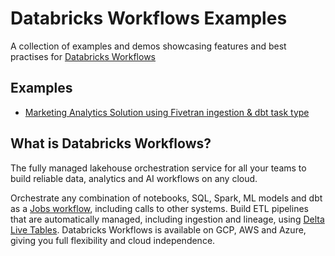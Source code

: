 # Databricks Workflows Examples

A collection of examples and demos showcasing features and best practises for [Databricks Workflows](https://databricks.com/product/workflows)

## Examples

- [Marketing Analytics Solution using Fivetran ingestion & dbt task type](/marketing_analytics_demo)

## What is Databricks Workflows?

The fully managed lakehouse orchestration service for all your teams to build reliable data, analytics and AI workflows on any cloud.

Orchestrate any combination of notebooks, SQL, Spark, ML models and dbt as a [Jobs workflow](https://docs.databricks.com/data-engineering/jobs/index.html), including calls to other systems. Build ETL pipelines that are automatically managed, including ingestion and lineage, using [Delta Live Tables](https://databricks.com/product/delta-live-tables). Databricks Workflows is available on GCP, AWS and Azure, giving you full flexibility and cloud independence.

